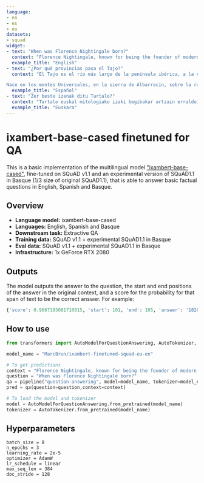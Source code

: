 ```yaml
---
language: 
- en
- es
- eu
datasets:
- squad
widget:
- text: "When was Florence Nightingale born?"
  context: "Florence Nightingale, known for being the founder of modern nursing, was born in Florence, Italy, in 1820."
  example_title: "English"
- text: "¿Por qué provincias pasa el Tajo?"
  context: "El Tajo es el río más largo de la península ibérica, a la que atraviesa en su parte central, siguiendo un rumbo este-oeste, con una leve inclinación hacia el suroeste, que se acentúa cuando llega a Portugal, donde recibe el nombre de Tejo.

Nace en los montes Universales, en la sierra de Albarracín, sobre la rama occidental del sistema Ibérico y, después de recorrer 1007 km, llega al océano Atlántico en la ciudad de Lisboa. En su desembocadura forma el estuario del mar de la Paja, en el que vierte un caudal medio de 456 m³/s. En sus primeros 816 km atraviesa España, donde discurre por cuatro comunidades autónomas (Aragón, Castilla-La Mancha, Madrid y Extremadura) y un total de seis provincias (Teruel, Guadalajara, Cuenca, Madrid, Toledo y Cáceres)."
  example_title: "Español"
- text: "Zer beste izenak ditu Tartalo?"
  context: "Tartalo euskal mitologiako izaki begibakar artzain erraldoia da. Tartalo izena zenbait euskal hizkeratan herskari-bustidurarekin ahoskatu ohi denez, horrelaxe ere idazten da batzuetan: Ttarttalo. Euskal Herriko zenbait tokitan, Torto edo Anxo ere esaten diote."
  example_title: "Euskara"
---
```


# ixambert-base-cased finetuned for QA

This is a basic implementation of the multilingual model ["ixambert-base-cased"](https://huggingface.co/ixa-ehu/ixambert-base-cased), fine-tuned on SQuAD v1.1 and an experimental version of SQuAD1.1 in Basque (1/3 size of original SQuAD1.1), that is able to answer basic factual questions in English, Spanish and Basque.

## Overview

* **Language model:** ixambert-base-cased
* **Languages:** English, Spanish and Basque
* **Downstream task:** Extractive QA
* **Training data:** SQuAD v1.1 + experimental SQuAD1.1 in Basque
* **Eval data:** SQuAD v1.1 + experimental SQuAD1.1 in Basque
* **Infrastructure:** 1x GeForce RTX 2080

## Outputs

The model outputs the answer to the question, the start and end positions of the answer in the original context, and a score for the probability for that span of text to be the correct answer. For example:

```python
{'score': 0.9667195081710815, 'start': 101, 'end': 105, 'answer': '1820'}
```

## How to use

```python
from transformers import AutoModelForQuestionAnswering, AutoTokenizer, pipeline

model_name = "MarcBrun/ixambert-finetuned-squad-eu-en"

# To get predictions
context = "Florence Nightingale, known for being the founder of modern nursing, was born in Florence, Italy, in 1820"
question = "When was Florence Nightingale born?"
qa = pipeline("question-answering", model=model_name, tokenizer=model_name)
pred = qa(question=question,context=context)

# To load the model and tokenizer
model = AutoModelForQuestionAnswering.from_pretrained(model_name)
tokenizer = AutoTokenizer.from_pretrained(model_name)
```

## Hyperparameters

```
batch_size = 8
n_epochs = 3
learning_rate = 2e-5
optimizer = AdamW
lr_schedule = linear
max_seq_len = 384
doc_stride = 128
``` 